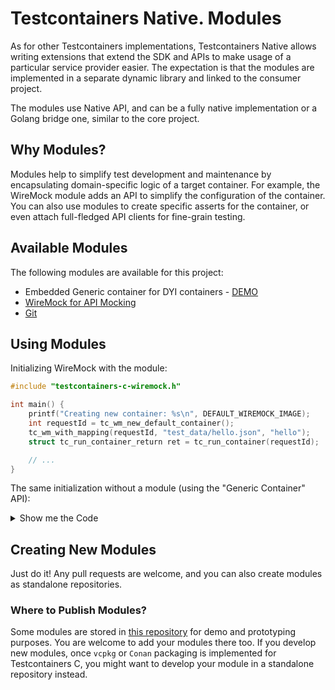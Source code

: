 # Testcontainers Native. Modules

As for other Testcontainers implementations, Testcontainers Native allows writing
extensions that extend the SDK and APIs to make usage of a particular service provider
easier.
The expectation is that the modules are implemented in a separate dynamic library
and linked to the consumer project.

The modules use Native API, and
can be a fully native implementation or
a Golang bridge one, similar to the core project.

## Why Modules?

Modules help to simplify test development and maintenance by encapsulating
domain-specific logic of a target container.
For example, the WireMock module adds an API to simplify the configuration of the container.
You can also use modules to create specific asserts for the container,
or even attach full-fledged API clients for fine-grain testing.

## Available Modules

The following modules are available for this project:

- Embedded Generic container for DYI containers - [DEMO](../demo/generic-container/README.md)
- [WireMock for API Mocking](./wiremock/README.md)
- [Git](./git/README.md)

## Using Modules

Initializing WireMock with the module:

```c
#include "testcontainers-c-wiremock.h"

int main() {
    printf("Creating new container: %s\n", DEFAULT_WIREMOCK_IMAGE);
    int requestId = tc_wm_new_default_container();
    tc_wm_with_mapping(requestId, "test_data/hello.json", "hello");
    struct tc_run_container_return ret = tc_run_container(requestId);

    // ...
}
```

The same initialization without a module (using the "Generic Container" API):

<details>
<summary>
Show me the Code
</summary>

```c
#include "testcontainers-c.h"

#define DEFAULT_IMAGE "wiremock/wiremock:3.1.0-1"

int main() {
    printf("Using WireMock with the Testcontainers C binding:\n");

    printf("Creating new container: %s\n", DEFAULT_IMAGE);
    int requestId = tc_new_container_request(DEFAULT_IMAGE);
    tc_with_exposed_tcp_port(requestId, 8080);
    tc_with_wait_for_http(requestId, 8080, "/__admin/mappings");
    tc_with_file(requestId, "test_data/hello.json", "/home/wiremock/mappings/hello.json");
    struct tc_run_container_return ret = tc_run_container(requestId);

    // ...
}
```
</details>

## Creating New Modules

Just do it! Any pull requests are welcome,
and you can also create modules as standalone repositories.

### Where to Publish Modules?

Some modules are stored in [this repository](https://github.com/testcontainers/testcontainers-c) for demo and prototyping purposes.
You are welcome to add your modules there too.
If you develop new modules, once `vcpkg` or `Conan` packaging is implemented for Testcontainers C,
you might want to develop your module in a standalone repository instead.
